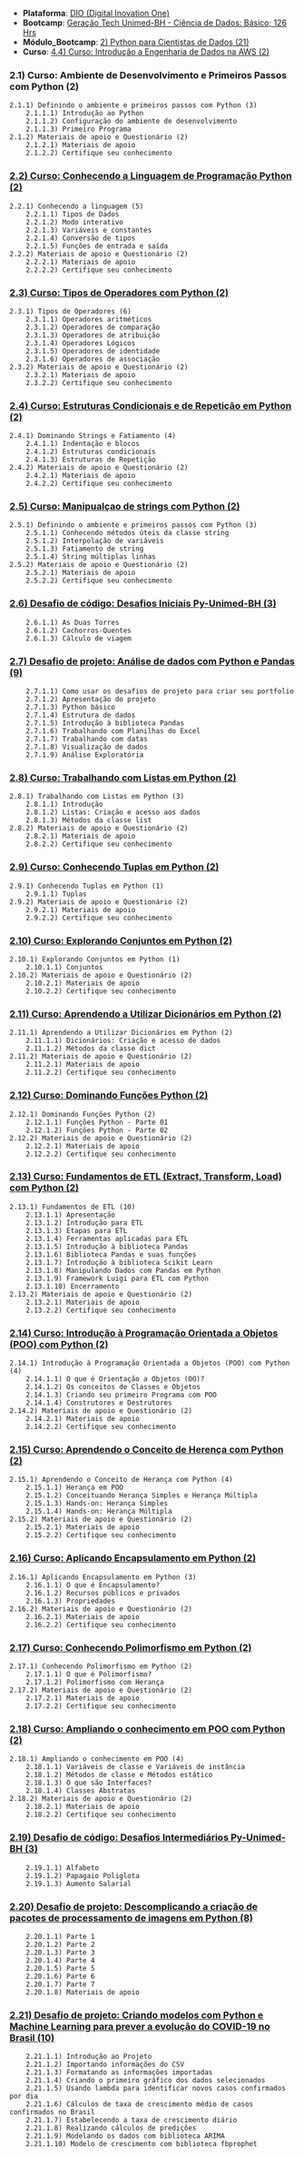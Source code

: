 * **Plataforma**: [DIO (Digital Inovation One)](/dio/)
* **Bootcamp**: [Geração Tech Unimed-BH - Ciência de Dados: Básico; 126 Hrs](/dio/dados_unimed_1/)
* **Módulo_Bootcamp**: [2) Python para Cientistas de Dados (21)](/dio/dados_unimed_1/02-modulo_python/)
* **Curso**: [4.4) Curso: Introdução a Engenharia de Dados na AWS (2)](/dio/dados_unimed_1/04-modulo_cloud/04-aws/)

### 2.1) Curso: Ambiente de Desenvolvimento e Primeiros Passos com Python (2)
    2.1.1) Definindo o ambiente e primeiros passos com Python (3)   
        2.1.1.1) Introdução ao Python
        2.1.1.2) Configuração do ambiente de desenvolvimento
        2.1.1.3) Primeiro Programa   
    2.1.2) Materiais de apoio e Questionário (2)
        2.1.2.1) Materiais de apoio
        2.1.2.2) Certifique seu conhecimento

### [2.2) Curso: Conhecendo a Linguagem de Programação Python (2)](/dio/dados_unimed_1/02-modulo_python/02-conhecendo_python.py)
    2.2.1) Conhecendo a linguagem (5)
        2.2.1.1) Tipos de Dados
        2.2.1.2) Modo interativo
        2.2.1.3) Variáveis e constantes
        2.2.1.4) Conversão de tipos
        2.2.1.5) Funções de entrada e saída
    2.2.2) Materiais de apoio e Questionário (2)
        2.2.2.1) Materiais de apoio
        2.2.2.2) Certifique seu conhecimento

### [2.3) Curso: Tipos de Operadores com Python (2)](/dio/dados_unimed_1/02-modulo_python/03-operadores.py)
    2.3.1) Tipos de Operadores (6)
        2.3.1.1) Operadores aritméticos
        2.3.1.2) Operadores de comparação
        2.3.1.3) Operadores de atribuição
        2.3.1.4) Operadores Lógicos
        2.3.1.5) Operadores de identidade
        2.3.1.6) Operadores de associação
    2.3.2) Materiais de apoio e Questionário (2)
        2.3.2.1) Materiais de apoio
        2.3.2.2) Certifique seu conhecimento

### [2.4) Curso: Estruturas Condicionais e de Repetição em Python (2)](/dio/dados_unimed_1/02-modulo_python/04-condicao_repeticao.py)
    2.4.1) Dominando Strings e Fatiamento (4)
        2.4.1.1) Indentação e blocos
        2.4.1.2) Estruturas condicionais
        2.4.1.3) Estruturas de Repetição
    2.4.2) Materiais de apoio e Questionário (2)
        2.4.2.1) Materiais de apoio
        2.4.2.2) Certifique seu conhecimento

### [2.5) Curso: Manipualçao de strings com Python (2)](/dio/dados_unimed_1/02-modulo_python/05-strings.py)
    2.5.1) Definindo o ambiente e primeiros passos com Python (3)
        2.5.1.1) Conhecendo métodos úteis da classe string
        2.5.1.2) Interpolação de variáveis
        2.5.1.3) Fatiamento de string
        2.5.1.4) String múltiplas linhas
    2.5.2) Materiais de apoio e Questionário (2)
        2.5.2.1) Materiais de apoio
        2.5.2.2) Certifique seu conhecimento

### [2.6) Desafio de código: Desafios Iniciais Py-Unimed-BH (3)](/dio/dados_unimed_1/02-modulo_python/06-desafio_codigo)
        2.6.1.1) As Duas Torres
        2.6.1.2) Cachorros-Quentes
        2.6.1.3) Cálculo de viagem

### [2.7) Desafio de projeto: Análise de dados com Python e Pandas (9)](/dio/dados_unimed_1/02-modulo_python/07-pandas)
        2.7.1.1) Como usar os desafios de projeto para criar seu portfolio
        2.7.1.2) Apresentação do projeto
        2.7.1.3) Python básico
        2.7.1.4) Estrutura de dados
        2.7.1.5) Introdução à biblioteca Pandas
        2.7.1.6) Trabalhando com Planilhas do Excel
        2.7.1.7) Trabalhando com datas
        2.7.1.8) Visualização de dados
        2.7.1.9) Análise Exploratória

### [2.8) Curso: Trabalhando com Listas em Python (2)](/dio/dados_unimed_1/02-modulo_python/08-listas.py)
    2.8.1) Trabalhando com Listas em Python (3)
        2.8.1.1) Introdução
        2.8.1.2) Listas: Criação e acesso aos dados
        2.8.1.3) Métodos da classe list
    2.8.2) Materiais de apoio e Questionário (2)
        2.8.2.1) Materiais de apoio
        2.8.2.2) Certifique seu conhecimento

### [2.9) Curso: Conhecendo Tuplas em Python (2)](/dio/dados_unimed_1/02-modulo_python/09-tuplas.py)
    2.9.1) Conhecendo Tuplas em Python (1)
        2.9.1.1) Tuplas
    2.9.2) Materiais de apoio e Questionário (2)
        2.9.2.1) Materiais de apoio
        2.9.2.2) Certifique seu conhecimento

### [2.10) Curso: Explorando Conjuntos em Python (2)](/dio/dados_unimed_1/02-modulo_python/10-conjuntos.py)
    2.10.1) Explorando Conjuntos em Python (1)
        2.10.1.1) Conjuntos
    2.10.2) Materiais de apoio e Questionário (2)
        2.10.2.1) Materiais de apoio
        2.10.2.2) Certifique seu conhecimento

### [2.11) Curso: Aprendendo a Utilizar Dicionários em Python (2)](/dio/dados_unimed_1/02-modulo_python/11-dicionarios.py)
    2.11.1) Aprendendo a Utilizar Dicionários em Python (2)
        2.11.1.1) Dicionários: Criação e acesso de dados
        2.11.1.2) Métodos da classe dict
    2.11.2) Materiais de apoio e Questionário (2)
        2.11.2.1) Materiais de apoio
        2.11.2.2) Certifique seu conhecimento

### [2.12) Curso: Dominando Funções Python (2)](/dio/dados_unimed_1/02-modulo_python/12-funcoes.py)
    2.12.1) Dominando Funções Python (2)
        2.12.1.1) Funções Python - Parte 01
        2.12.1.2) Funções Python - Parte 02
    2.12.2) Materiais de apoio e Questionário (2)
        2.12.2.1) Materiais de apoio
        2.12.2.2) Certifique seu conhecimento

### [2.13) Curso: Fundamentos de ETL (Extract, Transform, Load) com Python (2)](/dio/dados_unimed_1/02-modulo_python/13-etl)
    2.13.1) Fundamentos de ETL (10)
        2.13.1.1) Apresentação
        2.13.1.2) Introdução para ETL
        2.13.1.3) Etapas para ETL
        2.13.1.4) Ferramentas aplicadas para ETL
        2.13.1.5) Introdução à biblioteca Pandas
        2.13.1.6) Biblioteca Pandas e suas funções
        2.13.1.7) Introdução à biblioteca Scikit Learn
        2.13.1.8) Manipulando Dados com Pandas em Python
        2.13.1.9) Framework Luigi para ETL com Python
        2.13.1.10) Encerramento
    2.13.2) Materiais de apoio e Questionário (2)
        2.13.2.1) Materiais de apoio
        2.13.2.2) Certifique seu conhecimento

### [2.14) Curso: Introdução à Programação Orientada a Objetos (POO) com Python (2)](/dio/dados_unimed_1/02-modulo_python/14-poo.py)
    2.14.1) Introdução à Programação Orientada a Objetos (POO) com Python (4)
        2.14.1.1) O que é Orientação a Objetos (OO)?
        2.14.1.2) Os conceitos de Classes e Objetos
        2.14.1.3) Criando seu primeiro Programa com POO
        2.14.1.4) Construtores e Destrutores
    2.14.2) Materiais de apoio e Questionário (2)
        2.14.2.1) Materiais de apoio
        2.14.2.2) Certifique seu conhecimento

### [2.15) Curso: Aprendendo o Conceito de Herença com Python (2)](/dio/dados_unimed_1/02-modulo_python/15-heranca.py)
    2.15.1) Aprendendo o Conceito de Herança com Python (4)
        2.15.1.1) Herança em POO
        2.15.1.2) Conceituando Herança Simples e Herança Múltipla
        2.15.1.3) Hands-on: Herança Simples
        2.15.1.4) Hands-on: Herança Múltipla
    2.15.2) Materiais de apoio e Questionário (2)
        2.15.2.1) Materiais de apoio
        2.15.2.2) Certifique seu conhecimento

### [2.16) Curso: Aplicando Encapsulamento em Python (2)](/dio/dados_unimed_1/02-modulo_python/16-encapsulamento.py)
    2.16.1) Aplicando Encapsulamento em Python (3)
        2.16.1.1) O que é Encapsulamento?
        2.16.1.2) Recursos públicos e privados
        2.16.1.3) Propriedades
    2.16.2) Materiais de apoio e Questionário (2)
        2.16.2.1) Materiais de apoio
        2.16.2.2) Certifique seu conhecimento

### [2.17) Curso: Conhecendo Polimorfismo em Python (2)](/dio/dados_unimed_1/02-modulo_python/17-polimorfismo.py)
    2.17.1) Conhecendo Polimorfismo em Python (2)
        2.17.1.1) O que é Polimorfismo?
        2.17.1.2) Polimorfismo com Herança
    2.17.2) Materiais de apoio e Questionário (2)
        2.17.2.1) Materiais de apoio
        2.17.2.2) Certifique seu conhecimento

### [2.18) Curso: Ampliando o conhecimento em POO com Python (2)](/dio/dados_unimed_1/02-modulo_python/18-poo_2.py)
    2.18.1) Ampliando o conhecimento em POO (4)
        2.18.1.1) Variáveis de classe e Variáveis de instância
        2.18.1.2) Métodos de classe e Métodos estático
        2.18.1.3) O que são Interfaces?
        2.18.1.4) Classes Abstratas
    2.18.2) Materiais de apoio e Questionário (2)
        2.18.2.1) Materiais de apoio
        2.18.2.2) Certifique seu conhecimento

### [2.19) Desafio de código: Desafios Intermediários Py-Unimed-BH (3)](/dio/dados_unimed_1/02-modulo_python/19-desafio_codigo)
        2.19.1.1) Alfabeto
        2.19.1.2) Papagaio Poliglota
        2.19.1.3) Aumento Salarial

### [2.20) Desafio de projeto: Descomplicando a criação de pacotes de processamento de imagens em Python (8)](/dio/dados_unimed_1/02-modulo_python/19-desafio_codigo)
        2.20.1.1) Parte 1
        2.20.1.2) Parte 2
        2.20.1.3) Parte 3
        2.20.1.4) Parte 4
        2.20.1.5) Parte 5
        2.20.1.6) Parte 6
        2.20.1.7) Parte 7
        2.20.1.8) Materiais de apoio

### [2.21) Desafio de projeto: Criando modelos com Python e Machine Learning para prever a evolução do COVID-19 no Brasil (10)](/dio/dados_unimed_1/02-modulo_python/21-machine_learning)
        2.21.1.1) Introdução ao Projeto
        2.21.1.2) Importando informações do CSV
        2.21.1.3) Formatando as informações importadas
        2.21.1.4) Criando o primeiro gráfico dos dados selecionados
        2.21.1.5) Usando lambda para identificar novos casos confirmados por dia
        2.21.1.6) Cálculos de taxa de crescimento médio de casos confirmados no Brasil
        2.21.1.7) Estabelecendo a taxa de crescimento diário
        2.21.1.8) Realizando cálculos de predições
        2.21.1.9) Modelando os dados com biblioteca ARIMA
        2.21.1.10) Modelo de crescimento com biblioteca fbprophet